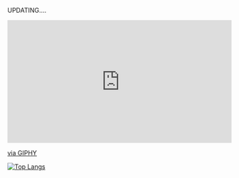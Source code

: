 UPDATING....

<div style="width:100%;height:0;padding-bottom:55%;position:relative;"><iframe src="https://giphy.com/embed/W1qqdGdnQhR2JorbbQ" width="100%" height="100%" style="position:absolute" frameBorder="0" class="giphy-embed" allowFullScreen></iframe></div><p><a href="https://giphy.com/gifs/crayon-shinchan-shin-chan-W1qqdGdnQhR2JorbbQ">via GIPHY</a></p>

[![Top Langs](https://github-readme-stats.vercel.app/api/top-langs/?username=VERISBABY&layout=compact&theme=omni)](https://github.com/VERISBABY/github-readme-stats)
